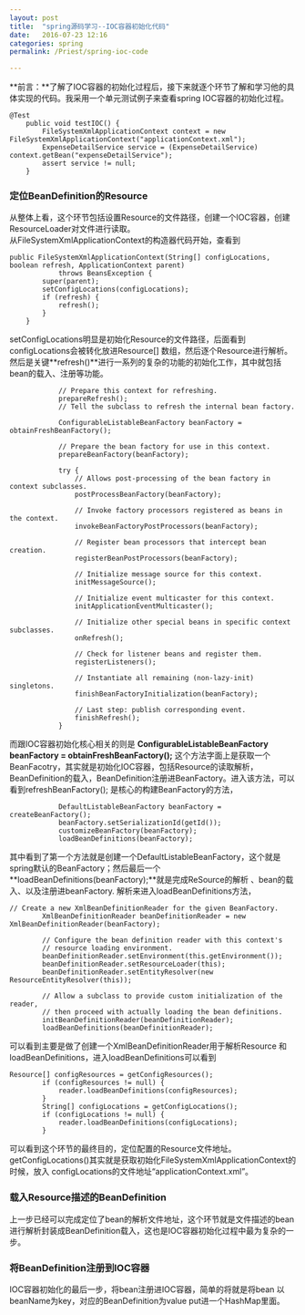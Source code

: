```yaml
---
layout: post  
title:  "spring源码学习--IOC容器初始化代码"  
date:   2016-07-23 12:16  
categories: spring  
permalink: /Priest/spring-ioc-code  

---
```


**前言：**了解了IOC容器的初始化过程后，接下来就逐个环节了解和学习他的具体实现的代码。我采用一个单元测试例子来查看spring IOC容器的初始化过程。   
```
@Test
    public void testIOC() {
        FileSystemXmlApplicationContext context = new FileSystemXmlApplicationContext("applicationContext.xml");
        ExpenseDetailService service = (ExpenseDetailService) context.getBean("expenseDetailService");
        assert service != null;
    }
```

### 定位BeanDefinition的Resource  
从整体上看，这个环节包括设置Resource的文件路径，创建一个IOC容器，创建ResourceLoader对文件进行读取。  
从FileSystemXmlApplicationContext的构造器代码开始，查看到      

```
public FileSystemXmlApplicationContext(String[] configLocations, boolean refresh, ApplicationContext parent)
			throws BeansException {
		super(parent);
		setConfigLocations(configLocations);
		if (refresh) {
			refresh();
		}
	}
```
setConfigLocations明显是初始化Resource的文件路径，后面看到configLocations会被转化放进Resource[] 数组，然后逐个Resource进行解析。然后是关键**refresh()**进行一系列的复杂的功能的初始化工作，其中就包括bean的载入、注册等功能。    
```
			// Prepare this context for refreshing.
			prepareRefresh();
			// Tell the subclass to refresh the internal bean factory.
			
			ConfigurableListableBeanFactory beanFactory = obtainFreshBeanFactory();

			// Prepare the bean factory for use in this context.
			prepareBeanFactory(beanFactory);

			try {
				// Allows post-processing of the bean factory in context subclasses.
				postProcessBeanFactory(beanFactory);

				// Invoke factory processors registered as beans in the context.
				invokeBeanFactoryPostProcessors(beanFactory);

				// Register bean processors that intercept bean creation.
				registerBeanPostProcessors(beanFactory);

				// Initialize message source for this context.
				initMessageSource();

				// Initialize event multicaster for this context.
				initApplicationEventMulticaster();

				// Initialize other special beans in specific context subclasses.
				onRefresh();

				// Check for listener beans and register them.
				registerListeners();

				// Instantiate all remaining (non-lazy-init) singletons.
				finishBeanFactoryInitialization(beanFactory);

				// Last step: publish corresponding event.
				finishRefresh();
			}
```
而跟IOC容器初始化核心相关的则是 **ConfigurableListableBeanFactory beanFactory = obtainFreshBeanFactory();** 这个方法字面上是获取一个BeanFacotry，其实就是初始化IOC容器，包括Resource的读取解析，BeanDefinition的载入，BeanDefinition注册进BeanFactory。进入该方法，可以看到refreshBeanFactory(); 是核心的构建BeanFactory的方法，   
```
			DefaultListableBeanFactory beanFactory = createBeanFactory();
			beanFactory.setSerializationId(getId());
			customizeBeanFactory(beanFactory);
			loadBeanDefinitions(beanFactory);
```
其中看到了第一个方法就是创建一个DefaultListableBeanFactory，这个就是spring默认的BeanFactory；然后最后一个**loadBeanDefinitions(beanFactory);**就是完成ReSource的解析 、bean的载入、以及注册进beanFactory. 
解析来进入loadBeanDefinitions方法，
```
// Create a new XmlBeanDefinitionReader for the given BeanFactory.
		XmlBeanDefinitionReader beanDefinitionReader = new XmlBeanDefinitionReader(beanFactory);

		// Configure the bean definition reader with this context's
		// resource loading environment.
		beanDefinitionReader.setEnvironment(this.getEnvironment());
		beanDefinitionReader.setResourceLoader(this);
		beanDefinitionReader.setEntityResolver(new ResourceEntityResolver(this));

		// Allow a subclass to provide custom initialization of the reader,
		// then proceed with actually loading the bean definitions.
		initBeanDefinitionReader(beanDefinitionReader);
		loadBeanDefinitions(beanDefinitionReader);
```
可以看到主要是做了创建一个XmlBeanDefinitionReader用于解析Resource 和 loadBeanDefinitions，进入loadBeanDefinitions可以看到
```
Resource[] configResources = getConfigResources();
		if (configResources != null) {
			reader.loadBeanDefinitions(configResources);
		}
		String[] configLocations = getConfigLocations();
		if (configLocations != null) {
			reader.loadBeanDefinitions(configLocations);
		}
```
可以看到这个环节的最终目的，定位配置的Resource文件地址。getConfigLocations()其实就是获取初始化FileSystemXmlApplicationContext的时候，放入 configLocations的文件地址“applicationContext.xml”。
### 载入Resource描述的BeanDefinition  
上一步已经可以完成定位了bean的解析文件地址，这个环节就是文件描述的bean进行解析封装成BeanDefinition载入，这也是IOC容器初始化过程中最为复杂的一步。
### 将BeanDefinition注册到IOC容器  
IOC容器初始化的最后一步，将bean注册进IOC容器，简单的将就是将bean 以beanName为key，对应的BeanDefinition为value put进一个HashMap里面。
